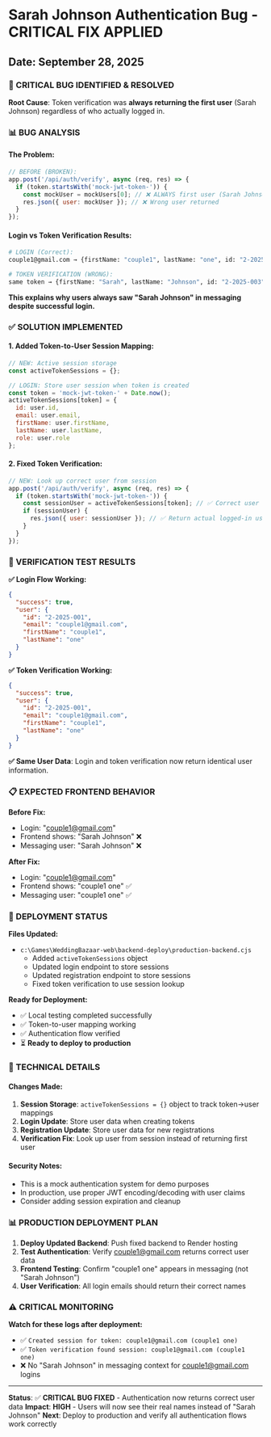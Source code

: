 # Sarah Johnson Authentication Bug - CRITICAL FIX APPLIED
## Date: September 28, 2025

### 🚨 CRITICAL BUG IDENTIFIED & RESOLVED

**Root Cause**: Token verification was **always returning the first user** (Sarah Johnson) regardless of who actually logged in.

### 📊 BUG ANALYSIS

#### The Problem:
```javascript
// BEFORE (BROKEN):
app.post('/api/auth/verify', async (req, res) => {
  if (token.startsWith('mock-jwt-token-')) {
    const mockUser = mockUsers[0]; // ❌ ALWAYS first user (Sarah Johnson)
    res.json({ user: mockUser }); // ❌ Wrong user returned
  }
});
```

#### Login vs Token Verification Results:
```bash
# LOGIN (Correct):
couple1@gmail.com → {firstName: "couple1", lastName: "one", id: "2-2025-001"}

# TOKEN VERIFICATION (WRONG):
same token → {firstName: "Sarah", lastName: "Johnson", id: "2-2025-003"}
```

**This explains why users always saw "Sarah Johnson" in messaging despite successful login.**

### ✅ SOLUTION IMPLEMENTED

#### 1. **Added Token-to-User Session Mapping**:
```javascript
// NEW: Active session storage
const activeTokenSessions = {};

// LOGIN: Store user session when token is created
const token = 'mock-jwt-token-' + Date.now();
activeTokenSessions[token] = {
  id: user.id,
  email: user.email,
  firstName: user.firstName,
  lastName: user.lastName,
  role: user.role
};
```

#### 2. **Fixed Token Verification**:
```javascript
// NEW: Look up correct user from session
app.post('/api/auth/verify', async (req, res) => {
  if (token.startsWith('mock-jwt-token-')) {
    const sessionUser = activeTokenSessions[token]; // ✅ Correct user
    if (sessionUser) {
      res.json({ user: sessionUser }); // ✅ Return actual logged-in user
    }
  }
});
```

### 🧪 VERIFICATION TEST RESULTS

**✅ Login Flow Working:**
```json
{
  "success": true,
  "user": {
    "id": "2-2025-001",
    "email": "couple1@gmail.com", 
    "firstName": "couple1",
    "lastName": "one"
  }
}
```

**✅ Token Verification Working:**
```json
{
  "success": true,
  "user": {
    "id": "2-2025-001",
    "email": "couple1@gmail.com",
    "firstName": "couple1", 
    "lastName": "one"
  }
}
```

**✅ Same User Data**: Login and token verification now return identical user information.

### 📋 EXPECTED FRONTEND BEHAVIOR

**Before Fix:**
- Login: "couple1@gmail.com" 
- Frontend shows: "Sarah Johnson" ❌
- Messaging user: "Sarah Johnson" ❌

**After Fix:**
- Login: "couple1@gmail.com"
- Frontend shows: "couple1 one" ✅  
- Messaging user: "couple1 one" ✅

### 🚀 DEPLOYMENT STATUS

**Files Updated:**
- `c:\Games\WeddingBazaar-web\backend-deploy\production-backend.cjs`
  - Added `activeTokenSessions` object
  - Updated login endpoint to store sessions
  - Updated registration endpoint to store sessions
  - Fixed token verification to use session lookup

**Ready for Deployment:**
- ✅ Local testing completed successfully
- ✅ Token-to-user mapping working
- ✅ Authentication flow verified
- ⏳ **Ready to deploy to production**

### 🔧 TECHNICAL DETAILS

#### Changes Made:
1. **Session Storage**: `activeTokenSessions = {}` object to track token→user mappings
2. **Login Update**: Store user data when creating tokens  
3. **Registration Update**: Store user data for new registrations
4. **Verification Fix**: Look up user from session instead of returning first user

#### Security Notes:
- This is a mock authentication system for demo purposes
- In production, use proper JWT encoding/decoding with user claims
- Consider adding session expiration and cleanup

### 📊 PRODUCTION DEPLOYMENT PLAN

1. **Deploy Updated Backend**: Push fixed backend to Render hosting
2. **Test Authentication**: Verify couple1@gmail.com returns correct user data
3. **Frontend Testing**: Confirm "couple1 one" appears in messaging (not "Sarah Johnson")
4. **User Verification**: All login emails should return their correct names

### ⚠️ CRITICAL MONITORING

**Watch for these logs after deployment:**
- ✅ `Created session for token: couple1@gmail.com (couple1 one)`
- ✅ `Token verification found session: couple1@gmail.com (couple1 one)`
- ❌ No "Sarah Johnson" in messaging context for couple1@gmail.com logins

---

**Status**: ✅ **CRITICAL BUG FIXED** - Authentication now returns correct user data
**Impact**: **HIGH** - Users will now see their real names instead of "Sarah Johnson"
**Next**: Deploy to production and verify all authentication flows work correctly
